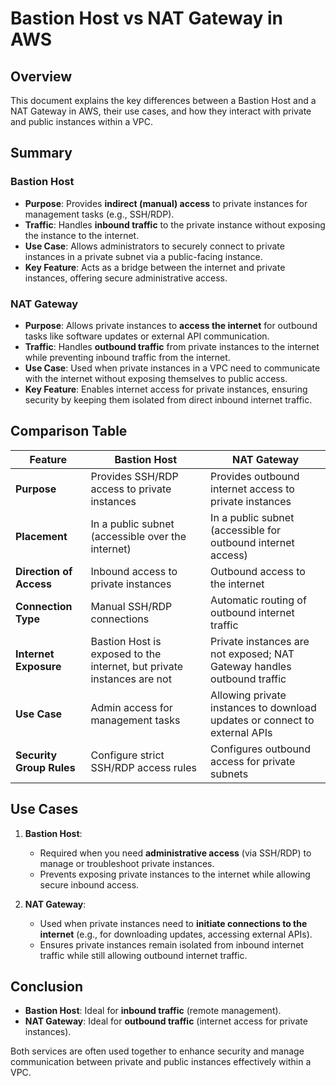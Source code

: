 # Bastion Host vs NAT Gateway in AWS

## Overview
This document explains the key differences between a Bastion Host and a NAT Gateway in AWS, their use cases, and how they interact with private and public instances within a VPC.

## Summary

### Bastion Host
- **Purpose**: Provides **indirect (manual) access** to private instances for management tasks (e.g., SSH/RDP).
- **Traffic**: Handles **inbound traffic** to the private instance without exposing the instance to the internet.
- **Use Case**: Allows administrators to securely connect to private instances in a private subnet via a public-facing instance.
- **Key Feature**: Acts as a bridge between the internet and private instances, offering secure administrative access.

### NAT Gateway
- **Purpose**: Allows private instances to **access the internet** for outbound tasks like software updates or external API communication.
- **Traffic**: Handles **outbound traffic** from private instances to the internet while preventing inbound traffic from the internet.
- **Use Case**: Used when private instances in a VPC need to communicate with the internet without exposing themselves to public access.
- **Key Feature**: Enables internet access for private instances, ensuring security by keeping them isolated from direct inbound internet traffic.

## Comparison Table

| Feature                | Bastion Host                               | NAT Gateway                               |
|------------------------|--------------------------------------------|-------------------------------------------|
| **Purpose**            | Provides SSH/RDP access to private instances | Provides outbound internet access to private instances |
| **Placement**           | In a public subnet (accessible over the internet) | In a public subnet (accessible for outbound internet access) |
| **Direction of Access** | Inbound access to private instances        | Outbound access to the internet            |
| **Connection Type**     | Manual SSH/RDP connections                 | Automatic routing of outbound internet traffic |
| **Internet Exposure**   | Bastion Host is exposed to the internet, but private instances are not | Private instances are not exposed; NAT Gateway handles outbound traffic |
| **Use Case**            | Admin access for management tasks          | Allowing private instances to download updates or connect to external APIs |
| **Security Group Rules** | Configure strict SSH/RDP access rules     | Configures outbound access for private subnets |

## Use Cases
1. **Bastion Host**:
   - Required when you need **administrative access** (via SSH/RDP) to manage or troubleshoot private instances.
   - Prevents exposing private instances to the internet while allowing secure inbound access.

2. **NAT Gateway**:
   - Used when private instances need to **initiate connections to the internet** (e.g., for downloading updates, accessing external APIs).
   - Ensures private instances remain isolated from inbound internet traffic while still allowing outbound internet traffic.

## Conclusion
- **Bastion Host**: Ideal for **inbound traffic** (remote management).
- **NAT Gateway**: Ideal for **outbound traffic** (internet access for private instances).

Both services are often used together to enhance security and manage communication between private and public instances effectively within a VPC.

